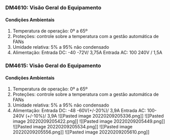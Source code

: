 ### DM4610: Visão Geral do Equipamento 

#### Condições Ambientais 
1. Temperatura de operação: 0º a 65º
2. Proteções: controle sobre a temperatura com a gestão automática de FANs 
3. Umidade relativa: 5% a 95% não condensado 
4. Alimentação: 
Entrada DC: -40 -72V/ 3,75A
Entrada AC: 100 240V / 1,5A

### DM4615: Visão Geral do Equipamento
#### Condições Ambientais 
1. Temperatura de operação: 0º a 65º
2. Proteções: controle sobre a temperatura com a gestão automática de FANs 
3. Umidade relativa: 5% a 95% não condensado 
4. Alimentação: 
Entrada DC: -48 -60V(+/-20%)/ 3,9A
Entrada AC: 100-240V (+/-10%)/ 3,9A
![[Pasted image 20220209205336.png]]
![[Pasted image 20220209205422.png]]
![[Pasted image 20220209205449.png]]
![[Pasted image 20220209205534.png]]
![[Pasted image 20220209205556.png]]
![[Pasted image 20220209205610.png]]